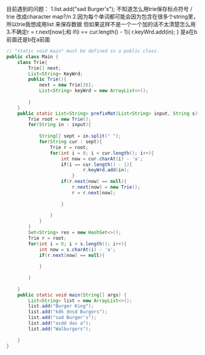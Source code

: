 目前遇到的问题：
1.list.add("sad Burger's"); 不知道怎么用trie保存标点符号 / trie 改成character map?/n
2.因为每个单词都可能会因为包含在很多个string里，所以trie我想成用list<String> 来保存数据 但如果这样不是一个一个加的话不太清楚怎么用
3.不确定r = r.next[now];和
                        if(i == cur.length() - 1){
                            r.keyWrd.add(in);
                        }
    是a在b前面还是b在a前面
    

```java
// "static void main" must be defined in a public class.
public class Main {
    class Trie{
        Trie[] next;
        List<String> KeyWrd;
        public Trie(){
            next = new Trie[26];
            List<String> keyWrd = new ArrayList<>();
            
        }
    }
    public static List<String> prefixMat(List<String> input, String s){
        Trie root = new Trie();
        for(String in : input){
            
            String[] sept = in.split(" ");
            for(String cur : sept){
                Trie r = root;
                for(int i = 0; i < cur.length(); i++){
                    int now = cur.charAt(i) - 'a';
                    if(i == cur.length() - 1){
                            r.keyWrd.add(in);
                        }
                    if(r.next[now] == null){
                        r.next[now] = new Trie();
                        r = r.next[now];
                        
                    }
                    
                }
            }
        }
        Set<String> res = new HashSet<>();
        Trie r = root;
        for(int i = 0; i < s.length(); i++){
            int now = s.charAt(i) - 'a';
            if(r.next[now] == null){
                
            }
            
        }
        
    }
    public static void main(String[] args) {
        List<String> list = new ArrayList<>();
        list.add("Burger King");
        list.add("kdk dnsd Burgers");
        list.add("sad Burger's");
        list.add("asdd das a");
        list.add("Walburgers");
        
    }
}
```
